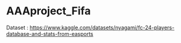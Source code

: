 # AAAproject_Fifa

Dataset : https://www.kaggle.com/datasets/nyagami/fc-24-players-database-and-stats-from-easports 
